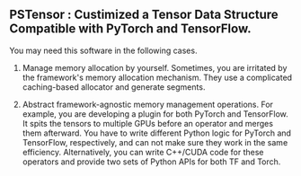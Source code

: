 ## PSTensor : Custimized a Tensor Data Structure Compatible with PyTorch and TensorFlow.


You may need this software in the following cases.
1. Manage memory allocation by yourself. Sometimes, you are irritated by the framework's memory allocation mechanism. They use a complicated caching-based allocator and generate segments.

2. Abstract framework-agnostic memory management operations. For example, you are developing a plugin for both PyTorch and TensorFlow. It spits the tensors to multiple GPUs before an operator and merges them afterward. You have to write different Python logic for PyTorch and TensorFlow, respectively, and can not make sure they work in the same efficiency. Alternatively, you can write C++/CUDA code for these operators and provide two sets of Python APIs for both TF and Torch.
